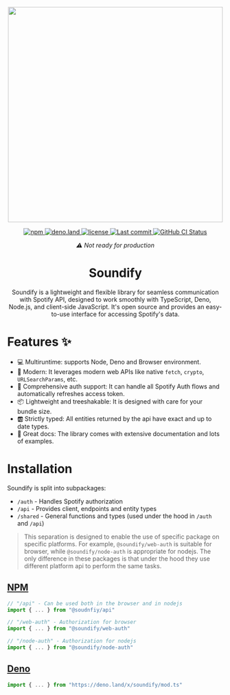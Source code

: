 <div align="center">
  <p align="center">
    <img align="center" width="500px" src="https://user-images.githubusercontent.com/51422045/224954318-f4f1290b-7185-4f26-b52b-472fb4f69f45.png">
  </p>
  <p align="center">
    <a href="https://www.npmjs.com/package/@soundify/api">
      <img alt="npm" src="https://img.shields.io/npm/v/@soundify/api?color=1DB954">
    </a>
    <a href="https://deno.land/x/soundify">
      <img alt="deno.land" src="https://img.shields.io/github/v/tag/MellKam/soundify?color=1DB954&label=deno.land%2Fx&logo=deno">
    </a>
    <a href="https://github.com/MellKam/soundify/blob/main/LICENSE">
      <img alt="license" src="https://img.shields.io/github/license/MellKam/soundify?color=1DB954">
    </a>
    <a href="https://github.com/MellKam/soundify/commits/main">
      <img src="https://img.shields.io/github/last-commit/MellKam/soundify?color=1DB954" alt="Last commit" />
    </a>
    <a href="https://github.com/MellKam/soundify/actions">
      <img src="https://img.shields.io/github/actions/workflow/status/MellKam/soundify/ci.yaml?color=1DB954&label=CI&logo=github" alt="GitHub CI Status" />
    </a>
  </p>
</div>

<div align="center">
  <i>⚠️ Not ready for production</i>
  <strong>
    <h1 align="center">Soundify</h1>
  </strong>
  <p align="center">
    Soundify is a lightweight and flexible library for seamless communication with Spotify API, designed to work smoothly with TypeScript, Deno, Node.js, and client-side JavaScript. It's open source and provides an easy-to-use interface for accessing Spotify's data.
  </p>
</div>

# Features ✨

- 💻 Multiruntime: supports Node, Deno and Browser environment.
- 🚀 Modern: It leverages modern web APIs like native `fetch`, `crypto`,
  `URLSearchParams`, etc.
- 🔑 Comprehensive auth support: It can handle all Spotify Auth flows and
  automatically refreshes access token.
- 📦 Lightweight and treeshakable: It is designed with care for your bundle
  size.
- 🆎 Strictly typed: All entities returned by the api have exact and up to date
  types.
- 📖 Great docs: The library comes with extensive documentation and lots of
  examples.

# Installation

Soundify is split into subpackages:

- `/auth` - Handles Spotify authorization
- `/api` - Provides client, endpoints and entity types
- `/shared` - General functions and types (used under the hood in `/auth` and
  `/api`)

> This separation is designed to enable the use of specific package on specific
> platforms. For example, `@soundify/web-auth` is suitable for browser, while
> `@soundify/node-auth` is appropriate for nodejs. The only difference in these
> packages is that under the hood they use different platform api to perform the
> same tasks.

## [NPM](https://www.npmjs.com/org/soundify)

```ts
// "/api" - Can be used both in the browser and in nodejs
import { ... } from "@soudnfiy/api"

// "/web-auth" - Authorization for browser
import { ... } from "@soundify/web-auth"

// "/node-auth" - Authorization for nodejs
import { ... } from "@soundify/node-auth"
```

## [Deno](https://deno.land/x/soundify)

```ts
import { ... } from "https://deno.land/x/soundify/mod.ts"
```
